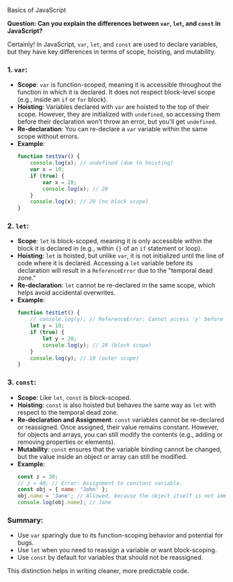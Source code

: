 Basics of JavaScript

**Question: Can you explain the differences between `var`, `let`, and `const` in JavaScript?**

Certainly! In JavaScript, `var`, `let`, and `const` are used to declare variables, but they have key differences in terms of scope, hoisting, and mutability.

### 1. **`var`**:
   - **Scope**: `var` is function-scoped, meaning it is accessible throughout the function in which it is declared. It does not respect block-level scope (e.g., inside an `if` or `for` block).
   - **Hoisting**: Variables declared with `var` are hoisted to the top of their scope. However, they are initialized with `undefined`, so accessing them before their declaration won’t throw an error, but you'll get `undefined`.
   - **Re-declaration**: You can re-declare a `var` variable within the same scope without errors.
   - **Example**:
     ```javascript
     function testVar() {
         console.log(x); // undefined (due to hoisting)
         var x = 10;
         if (true) {
             var x = 20;
             console.log(x); // 20
         }
         console.log(x); // 20 (no block scope)
     }
     ```

### 2. **`let`**:
   - **Scope**: `let` is block-scoped, meaning it is only accessible within the block it is declared in (e.g., within `{}` of an `if` statement or loop).
   - **Hoisting**: `let` is hoisted, but unlike `var`, it is not initialized until the line of code where it is declared. Accessing a `let` variable before its declaration will result in a `ReferenceError` due to the "temporal dead zone."
   - **Re-declaration**: `let` cannot be re-declared in the same scope, which helps avoid accidental overwrites.
   - **Example**:
     ```javascript
     function testLet() {
         // console.log(y); // ReferenceError: Cannot access 'y' before initialization
         let y = 10;
         if (true) {
             let y = 20;
             console.log(y); // 20 (block scope)
         }
         console.log(y); // 10 (outer scope)
     }
     ```

### 3. **`const`**:
   - **Scope**: Like `let`, `const` is block-scoped.
   - **Hoisting**: `const` is also hoisted but behaves the same way as `let` with respect to the temporal dead zone.
   - **Re-declaration and Assignment**: `const` variables cannot be re-declared or reassigned. Once assigned, their value remains constant. However, for objects and arrays, you can still modify the contents (e.g., adding or removing properties or elements).
   - **Mutability**: `const` ensures that the variable binding cannot be changed, but the value inside an object or array can still be modified.
   - **Example**:
     ```javascript
     const z = 30;
     // z = 40; // Error: Assignment to constant variable.
     const obj = { name: 'John' };
     obj.name = 'Jane'; // Allowed, because the object itself is not immutable
     console.log(obj.name); // Jane
     ```

### Summary:
- Use `var` sparingly due to its function-scoping behavior and potential for bugs.
- Use `let` when you need to reassign a variable or want block-scoping.
- Use `const` by default for variables that should not be reassigned.

This distinction helps in writing cleaner, more predictable code.

    
